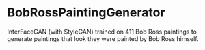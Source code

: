# BobRossPaintingGenerator
InterFaceGAN (with StyleGAN) trained on 411 Bob Ross paintings to generate paintings that look they were painted by Bob Ross himself.
